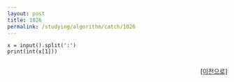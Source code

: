 ```yaml
---
layout: post
title: 1026
permalink: /studying/algorithm/catch/1026
---
```


```
x = input().split(':')
print(int(x[1]))


```
  
    
    
<div style="text-align: right"> <a href = 'https://namhyo01.github.io/studying/algorithm/catch'> [이전으로] </a> </div>
